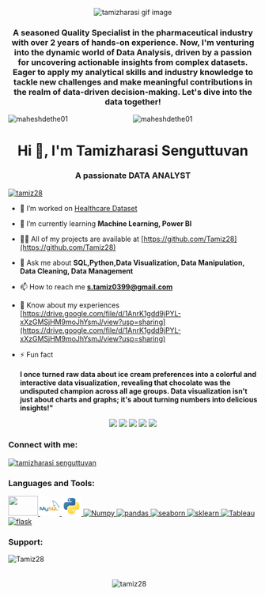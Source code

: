 <div align = "center" >

![tamizharasi gif image](https://github.com/Tamiz28/Tamiz28/assets/133686728/6f26eaf1-da80-4c90-ae0a-f12e19aa854a)


<h3 align="center">
A seasoned Quality Specialist in the pharmaceutical industry with over 2 years of hands-on experience. Now, I'm venturing into the dynamic world of Data Analysis, driven by a passion for uncovering actionable insights from complex datasets. Eager to apply my analytical skills and industry knowledge to tackle new challenges and make meaningful contributions in the realm of data-driven decision-making. Let's dive into the data together!
</h3>
</div>
<div>

 <p>
  <img align="right" src="https://media.licdn.com/dms/image/D4E12AQF7RKVvozyLtg/article-cover_image-shrink_720_1280/0/1665494659870?e=1714003200&v=beta&t=wlKhZj80RtIUCmb5e9hLzRw62-V50Ev2Ay8DKBV2WuM" alt="maheshdethe01" width="50%" />
  <img  src="https://www.google.com/url?sa=i&url=https%3A%2F%2Fcanadacollege.edu%2Fmenloparksite%2Fprograms%2FDataAnalysis.php&psig=AOvVaw2XU7TEsqCRkbZyA_a4WrpY&ust=1731763654255000&source=images&cd=vfe&opi=89978449&ved=0CBEQjRxqFwoTCKj9_r-43okDFQAAAAAdAAAAABAE" alt="maheshdethe01" width="40%" />
  </p>

<h1 align="center">Hi 👋, I'm Tamizharasi Senguttuvan</h1>
<h3 align="center">A passionate DATA ANALYST</h3>

<p align="left"> <a href="https://github.com/ryo-ma/github-profile-trophy"><img src="https://github-profile-trophy.vercel.app/?username=tamiz28" alt="tamiz28" /></a> </p>

- 🔭 I’m worked on [Healthcare Dataset](https://github.com/Tamiz28/Doctor_Consultation_Fee_Prediction)

- 🌱 I’m currently learning **Machine Learning, Power BI**

- 👨‍💻 All of my projects are available at [https://github.com/Tamiz28](https://github.com/Tamiz28)

- 💬 Ask me about **SQL,Python,Data Visualization, Data Manipulation, Data Cleaning, Data Management**

- 📫 How to reach me **s.tamiz0399@gmail.com**

- 📄 Know about my experiences [https://drive.google.com/file/d/1AnrK1gdd9jPYL-xXzGMSjHM9moJhYsmJ/view?usp=sharing](https://drive.google.com/file/d/1AnrK1gdd9jPYL-xXzGMSjHM9moJhYsmJ/view?usp=sharing)

- ⚡ Fun fact <br> </br>
**I once turned raw data about ice cream preferences into a colorful and interactive data visualization, revealing that chocolate was the undisputed champion across all age groups. Data visualization isn't just about charts and graphs; it's about turning numbers into delicious insights!"**

<p align= "center">
<img src="https://img.shields.io/badge/SQL-MSSQL-red"/>
<img src="https://img.shields.io/badge/Python-python-blue"/>
<img src="https://img.shields.io/badge/Excel-excel-green"/>
<img src="https://img.shields.io/badge/Tableau-Visualization-blueviolet"/>
<img src="https://img.shields.io/badge/Machine Learning-Pandas,Numpy,Seaborn,Sklearn-brightgreen"/>
</p>

<h3 align="left">Connect with me:</h3>
<p align="left">
<a href="https://linkedin.com/in/tamizharasi senguttuvan" target="blank"><img align="center" src="https://raw.githubusercontent.com/rahuldkjain/github-profile-readme-generator/master/src/images/icons/Social/linked-in-alt.svg" alt="tamizharasi senguttuvan" height="30" width="40" /></a>
</p>

<h3 align="left">Languages and Tools:</h3>
<p align="left"> <a href="https://www.w3schools.com/EXCEL/index.php" target="_blank"> <img src="https://encrypted-tbn0.gstatic.com/images?q=tbn:ANd9GcQ6S9p2l3SiVBkpC8hcivRrP5EG5UcY6vBTsA&usqp=CAU" width="60" height="40"/> </a> <a href="https://www.mysql.com/" target="_blank" rel="noreferrer"> <img src="https://raw.githubusercontent.com/devicons/devicon/master/icons/mysql/mysql-original-wordmark.svg" alt="mysql" width="40" height="40"/> </a> <a href="https://www.python.org" target="_blank" rel="noreferrer"> <img src="https://raw.githubusercontent.com/devicons/devicon/master/icons/python/python-original.svg" alt="python" width="40" height="40"/> </a> <a href="https://numpy.org/doc/" target="_blank"> <img src="https://encrypted-tbn0.gstatic.com/images?q=tbn:ANd9GcTIt9kJDVZzKGcJzalTKKQeRU1tp6D3XD76IQ&usqp=CAU" alt="Numpy" width="60" height="40"/> </a> <a href="https://pandas.pydata.org/docs/" target="_blank"> <img src="https://encrypted-tbn0.gstatic.com/images?q=tbn:ANd9GcQ4aJry8sOhSwACBlagHu6aYRdpit3PMxtakg&usqp=CAU" alt="pandas" width="60" height="40"/> </a> <a href="https://seaborn.pydata.org/" target="_blank"> <img src="https://encrypted-tbn0.gstatic.com/images?q=tbn:ANd9GcQS0hL87nifceik-08MulGm2XRbGjv9Q0E7Ag&usqp=CAU" alt="seaborn" width="60" height="40"/> </a> <a href="https://scikit-learn.org/stable/" target="_blank"> <img src="https://e7.pngegg.com/pngimages/359/338/png-clipart-logo-information-library-business-information-miscellaneous-blue.png" alt="sklearn" width="60" height="40"/> </a> <a href="https://www.tableau.com/" target="_blank"> <img src="https://workforceedtech.org/wp-content/uploads/2019/03/Tableau_Logo_resized.png" alt="Tableau" width="60" height="40"/> </a> <a href="https://flask.palletsprojects.com/" target="_blank" rel="noreferrer"> <img src="https://www.vectorlogo.zone/logos/pocoo_flask/pocoo_flask-icon.svg" alt="flask" width="40" height="40"/> </a> </p>

<h3 align="left">Support:</h3>
<p><a href="https://www.buymeacoffee.com/Tamiz28"> <img align="left" src="https://cdn.buymeacoffee.com/buttons/v2/default-yellow.png" height="50" width="210" alt="Tamiz28" /></a></p><br><br>

<p><img align="center" src="https://github-readme-stats.vercel.app/api/top-langs?username=tamiz28&show_icons=true&locale=en&layout=compact" alt="tamiz28" /></p>
